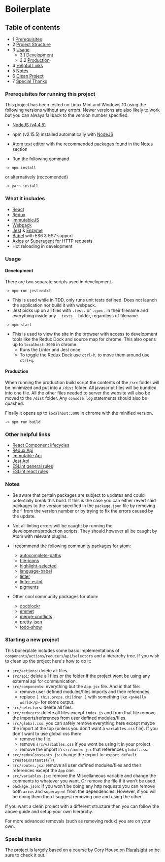 # Boilerplate

## Table of contents

  - 1 [Prerequisites](#prerequisites)
  - 2 [Project Structure](#structure)
  - 3 [Usage](#usage)
      - 3.1 [Development](#development)
      - 3.2 [Production](#production)
  - 4 [Helpful Links](#helpful)
  - 5 [Notes](#notes)
  - 6 [Clean Project](#clean)
  - 7 [Special Thanks](#specialthanks)

### Prerequisites for running this project <a name="prerequisites"></a>
  This project has been tested on Linux Mint and Windows 10 using the following versions without any errors. Newer versions are also likely to work but you can always fallback to the version number specified.

  - [NodeJS (v4.4.5)](https://nodejs.org)

  - npm (v2.15.5) installed automatically with [NodeJS](https://nodejs.org)

  - [Atom text editor](https://atom.io/) with the recommended packages found in the Notes section

  - Run the following command
```
-> npm install
```
or alternatively (reccomended)
```
-> yarn install
```

### What it includes <a name="structure"></a>
 - [React](https://facebook.github.io/react/docs/getting-started.html)
 - [Redux](http://redux.js.org/index.html)
 - [ImmutableJS](https://facebook.github.io/immutable-js/)
 - [Webpack](http://webpack.github.io/docs/)
 - [Jest](https://facebook.github.io/jest/) & [Enzyme](https://github.com/airbnb/enzyme/tree/master/docs)
 - [Babel](https://babeljs.io/) with ES6 & ES7 support
 - [Axios](https://www.npmjs.com/package/axios) or [Superagent](https://www.npmjs.com/package/superagent) for HTTP requests
 - Hot reloading in development

### Usage <a name="usage"></a>
#### Development <a name="development"></a>
  There are two separate scripts used in development.
```
-> npm run jest:watch
```
  * This is used while in TDD, only runs unit tests defined. Does not launch the application nor build it with webpack.
  * Jest picks up on all files with `.test.` or `.spec.` in their filename and everything inside any `__tests__` folder, regardless of filename.
```
-> npm start
```
  * This is used to view the site in the browser with access to development tools like the Redux Dock and source map for chrome. This also opens up to `localhost:3000` in chrome.
    * Runs the Linter and Jest once.
    * To toggle the Redux Dock use `ctrl+h`, to move them around use `ctrl+q`.

#### Production <a name="production"></a>
  When running the production build script the contents of the `/src` folder will be minimized and put into a `/dist` folder. All javascript files will be bundled into one file. All the other files needed to server the website will also be moved to the `/dist` folder. Any `console.log` statements should also be quashed.

  Finally it opens up to `localhost:3000` in chrome with the minified version.
```
-> npm run build
```

### Other helpful links <a name="helpful"></a>
  - [React Component lifecycles](https://facebook.github.io/react/docs/component-specs.html "Specifications and Lifecycles")
  - [Redux Api](http://redux.js.org/docs/api/)
  - [Immutable Api](https://facebook.github.io/immutable-js/docs/#/)
  - [Jest Api](https://facebook.github.io/jest/docs/api.html)
  - [ESLint general rules](http://eslint.org/docs/rules/)
  - [ESLint react rules](https://github.com/yannickcr/eslint-plugin-react)

### Notes <a name="notes"></a>
  - Be aware that certain packages are subject to updates and could potentially break this build. If this is the case you can either revert said packages to the version specified in the `package.json` file by removing the `^` from the version number or by trying to fix the errors caused by the update.

  - Not all linting errors will be caught by running the development/production scripts. They should however all be caught by Atom with relevant plugins.

  - I recommend the following community packages for atom:
    - [autocomplete-paths](https://atom.io/packages/autocomplete-paths)
    - [file-icons](https://atom.io/packages/file-icons)
    - [highlight-selected](https://atom.io/packages/highlight-selected)
    - [language-babel](https://atom.io/packages/language-babel)
    - [linter](https://atom.io/packages/linter)
    - [linter-eslint](https://atom.io/packages/linter-eslint)
    - [pigments](https://atom.io/packages/pigments)

  - Other cool community packages for atom:
    - [docblockr](https://atom.io/packages/docblockr)
    - [emmet](https://atom.io/packages/emmet)
    - [merge-conflicts](https://atom.io/packages/merge-conflicts)
    - [pretty-json](https://atom.io/packages/pretty-json)
    - [todo-show](https://atom.io/packages/todo-show)

### Starting a new project <a name="clean"></a>

  This boilerplate includes some basic implementations of `components`/`actions`/`reducers`/`api`/`selectors` and a hierarchy tree.
  If you wish to clean up the project here's how to do it:

  * `src/actions`: delete all files.
  * `src/api`: delete all files or the folder if the project wont be using any external api for communication.
  * `src/components`: everything but the `App.jsx` file. And in that file:
    * remove user defined modules/files imports and their references.
    * replace `{ this.props.children }` with something like `<p>Hello world</p>` for some output.
  * `src/selectors`: delete all files.
  * `src/reducers`: delete all files except `index.js` and from that file remove the imports/references from user defined modules/files.
  * `src/global.css`: you can safely remove everything here except maybe the import at the top (unless you don't want a `variables.css` file). If you don't want to use global css then:
    * remove the file.
    * remove `src/variables.css` if you wont be using it in your project.
    * remove the import in `src/index.jsx` that references `global.css`.
  * `src/reduxConstants.js`: change the export to: `export default createConstants({})`.
  * `src/routes.jsx`: remove all user defined modules/files and their references except the `App` one.
  * `src/variables.jsx`: remove the Miscellaneous variable and change the comments to whatever you want. Or remove the file if it won't be used.
  * `package.json`: If you won't be doing any http requests you can remove both `axios` and `superagent` from the dependencies. However, if you will be doing them then I suggest removing one and using the other.

  If you want a clean project with a different structure then you can follow the above guide and setup your own hierarchy.

  For more advanced removals (such as removing redux) you are on your own.

### Special thanks <a name="specialthanks"></a>
  The project is largely based on a course by Cory House on [Pluralsight](https://www.pluralsight.com/courses/react-redux-react-router-es6 "Building Applications with React and Redux in ES6") so be sure to check it out.
